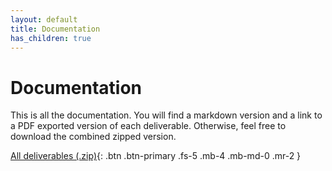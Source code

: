 ```yaml
---
layout: default
title: Documentation
has_children: true
---
```


# Documentation

This is all the documentation. You will find a markdown version and a link to a PDF exported version of each deliverable. Otherwise, feel free to download the combined zipped version.

[All deliverables (.zip)](/assets/deliverables/combined.zip){: .btn .btn-primary .fs-5 .mb-4 .mb-md-0 .mr-2 }
